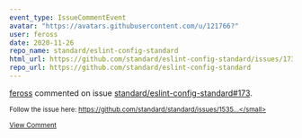 ```yaml
---
event_type: IssueCommentEvent
avatar: "https://avatars.githubusercontent.com/u/121766?"
user: feross
date: 2020-11-26
repo_name: standard/eslint-config-standard
html_url: https://github.com/standard/eslint-config-standard/issues/173
repo_url: https://github.com/standard/eslint-config-standard
---
```


<a href='https://github.com/feross' target='_blank'>feross</a> commented on issue <a href='https://github.com/standard/eslint-config-standard/issues/173' target='_blank'>standard/eslint-config-standard#173</a>.

<small>Follow the issue here: https://github.com/standard/standard/issues/1535...</small>

<a href='https://github.com/standard/eslint-config-standard/issues/173' target='_blank'>View Comment</a>